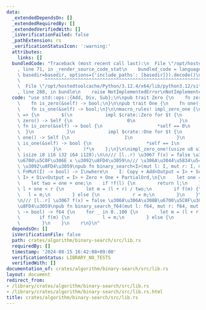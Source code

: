 ```yaml
---
data:
  _extendedDependsOn: []
  _extendedRequiredBy: []
  _extendedVerifiedWith: []
  _isVerificationFailed: false
  _pathExtension: rs
  _verificationStatusIcon: ':warning:'
  attributes:
    links: []
  bundledCode: "Traceback (most recent call last):\n  File \"/opt/hostedtoolcache/Python/3.12.4/x64/lib/python3.12/site-packages/onlinejudge_verify/documentation/build.py\"\
    , line 71, in _render_source_code_stat\n    bundled_code = language.bundle(stat.path,\
    \ basedir=basedir, options={'include_paths': [basedir]}).decode()\n          \
    \         ^^^^^^^^^^^^^^^^^^^^^^^^^^^^^^^^^^^^^^^^^^^^^^^^^^^^^^^^^^^^^^^^^^^^^^^^^^^^^^^^^\n\
    \  File \"/opt/hostedtoolcache/Python/3.12.4/x64/lib/python3.12/site-packages/onlinejudge_verify/languages/rust.py\"\
    , line 288, in bundle\n    raise NotImplementedError\nNotImplementedError\n"
  code: "use std::ops::{Add, Div, Sub};\n\npub trait Zero {\n    fn zero() -> Self;\n\
    \    fn is_zero(&self) -> bool;\n}\n\npub trait One {\n    fn one() -> Self;\n\
    \    fn is_one(&self) -> bool;\n}\n\nmacro_rules! impl_zero_one {\n    ($($t:ty)*)\
    \ => {\n        $(\n            impl $crate::Zero for $t {\n                fn\
    \ zero() -> Self {\n                    0\n                }\n               \
    \ fn is_zero(&self) -> bool {\n                    *self == 0\n              \
    \  }\n            }\n            impl $crate::One for $t {\n                fn\
    \ one() -> Self {\n                    1\n                }\n                fn\
    \ is_one(&self) -> bool {\n                    *self == 1\n                }\n\
    \            }\n        )*\n    };\n}\n\nimpl_zero_one!(usize u8 u16 u32 u64 u128\
    \ isize i8 i16 i32 i64 i128);\n\n/// [l..r) \u3067 f(x) = false \u3068\u306A\u308B\
    \u6700\u5C0F\u306E x \u3092\u8FD4\u3059\n/// \u306A\u3044\u5834\u5408\u306F r\
    \ \u3092\u8FD4\u3059\npub fn binary_search<I>(mut l: I, mut r: I, mut f: impl\
    \ FnMut(I) -> bool) -> I\nwhere\n    I: Copy + Add<Output = I> + Sub<Output =\
    \ I> + Div<Output = I> + Zero + One + PartialOrd,\n{\n    let one = I::one();\n\
    \    let two = one + one;\n    if !f(l) {\n        return l;\n    }\n    while\
    \ l + one < r {\n        let m = (l + r) / two;\n        if f(m) {\n         \
    \   l = m;\n        } else {\n            r = m;\n        }\n    }\n    r\n}\n\
    \n/// [l..r] \u3067 f(x) = false \u3068\u306A\u308B\u6700\u5C0F\u306E x \u3092\
    \u8FD4\u3059\npub fn binary_search_f64(mut l: f64, mut r: f64, mut f: impl FnMut(f64)\
    \ -> bool) -> f64 {\n    for _ in 0..100 {\n        let m = (l + r) / 2.0;\n \
    \       if f(m) {\n            l = m;\n        } else {\n            r = m;\n\
    \        }\n    }\n    r\n}\n"
  dependsOn: []
  isVerificationFile: false
  path: crates/algorithm/binary-search/src/lib.rs
  requiredBy: []
  timestamp: '2024-08-15 16:42:08+09:00'
  verificationStatus: LIBRARY_NO_TESTS
  verifiedWith: []
documentation_of: crates/algorithm/binary-search/src/lib.rs
layout: document
redirect_from:
- /library/crates/algorithm/binary-search/src/lib.rs
- /library/crates/algorithm/binary-search/src/lib.rs.html
title: crates/algorithm/binary-search/src/lib.rs
---
```

